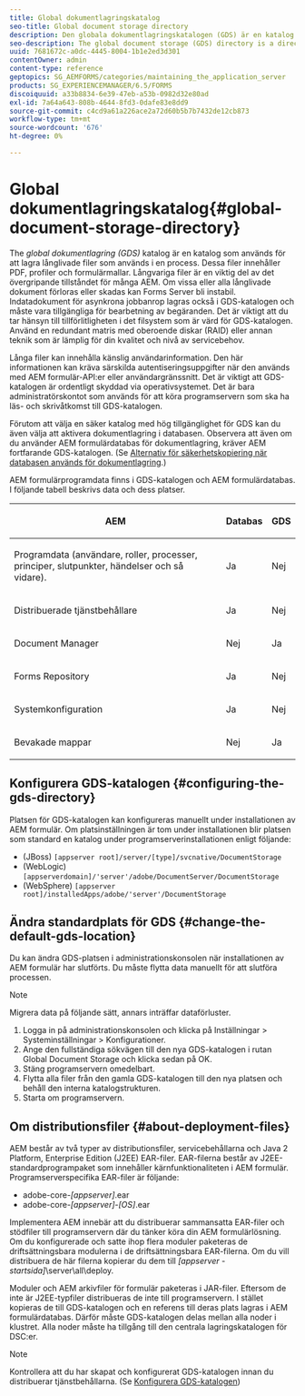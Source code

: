 ```yaml
---
title: Global dokumentlagringskatalog
seo-title: Global document storage directory
description: Den globala dokumentlagringskatalogen (GDS) är en katalog som används för att lagra långlivade filer som används i en process.
seo-description: The global document storage (GDS) directory is a directory used to store long-lived files that are used within a process.
uuid: 7681672c-a0dc-4445-8004-1b1e2ed3d301
contentOwner: admin
content-type: reference
geptopics: SG_AEMFORMS/categories/maintaining_the_application_server
products: SG_EXPERIENCEMANAGER/6.5/FORMS
discoiquuid: a33b8834-6e39-47eb-a53b-0982d32e80ad
exl-id: 7a64a643-808b-4644-8fd3-0dafe83e8dd9
source-git-commit: c4cd9a61a226ace2a72d60b5b7b7432de12cb873
workflow-type: tm+mt
source-wordcount: '676'
ht-degree: 0%

---
```


# Global dokumentlagringskatalog{#global-document-storage-directory}

The *global dokumentlagring (GDS)* katalog är en katalog som används för att lagra långlivade filer som används i en process. Dessa filer innehåller PDF, profiler och formulärmallar. Långvariga filer är en viktig del av det övergripande tillståndet för många AEM. Om vissa eller alla långlivade dokument förloras eller skadas kan Forms Server bli instabil. Indatadokument för asynkrona jobbanrop lagras också i GDS-katalogen och måste vara tillgängliga för bearbetning av begäranden. Det är viktigt att du tar hänsyn till tillförlitligheten i det filsystem som är värd för GDS-katalogen. Använd en redundant matris med oberoende diskar (RAID) eller annan teknik som är lämplig för din kvalitet och nivå av servicebehov.

Långa filer kan innehålla känslig användarinformation. Den här informationen kan kräva särskilda autentiseringsuppgifter när den används med AEM formulär-API:er eller användargränssnitt. Det är viktigt att GDS-katalogen är ordentligt skyddad via operativsystemet. Det är bara administratörskontot som används för att köra programservern som ska ha läs- och skrivåtkomst till GDS-katalogen.

Förutom att välja en säker katalog med hög tillgänglighet för GDS kan du även välja att aktivera dokumentlagring i databasen. Observera att även om du använder AEM formulärdatabas för dokumentlagring, kräver AEM fortfarande GDS-katalogen. (Se [Alternativ för säkerhetskopiering när databasen används för dokumentlagring](/help/forms/using/admin-help/files-back-recover.md#backup-options-when-database-is-used-for-document-storage).)

AEM formulärprogramdata finns i GDS-katalogen och AEM formulärdatabas. I följande tabell beskrivs data och dess platser.

<table>
 <thead>
  <tr>
   <th><p>AEM</p></th>
   <th><p>Databas</p></th>
   <th><p>GDS</p></th>
  </tr>
 </thead>
 <tbody>
  <tr>
   <td><p>Programdata (användare, roller, processer, principer, slutpunkter, händelser och så vidare).</p></td>
   <td><p>Ja</p></td>
   <td><p>Nej</p></td>
  </tr>
  <tr>
   <td><p>Distribuerade tjänstbehållare</p></td>
   <td><p>Ja</p></td>
   <td><p>Nej</p></td>
  </tr>
  <tr>
   <td><p>Document Manager </p></td>
   <td><p>Nej</p></td>
   <td><p>Ja</p></td>
  </tr>
  <tr>
   <td><p>Forms Repository</p></td>
   <td><p>Ja</p></td>
   <td><p>Nej</p></td>
  </tr>
  <tr>
   <td><p>Systemkonfiguration</p></td>
   <td><p>Ja</p></td>
   <td><p>Nej</p></td>
  </tr>
  <tr>
   <td><p>Bevakade mappar</p></td>
   <td><p>Nej</p></td>
   <td><p>Ja</p></td>
  </tr>
 </tbody>
</table>

## Konfigurera GDS-katalogen {#configuring-the-gds-directory}

Platsen för GDS-katalogen kan konfigureras manuellt under installationen av AEM formulär. Om platsinställningen är tom under installationen blir platsen som standard en katalog under programserverinstallationen enligt följande:

* (JBoss) `[appserver root]/server/[type]/svcnative/DocumentStorage`
* (WebLogic) `[appserverdomain]/'server'/adobe/DocumentServer/DocumentStorage`
* (WebSphere) `[appserver root]/installedApps/adobe/'server'/DocumentStorage`

## Ändra standardplats för GDS {#change-the-default-gds-location}

Du kan ändra GDS-platsen i administrationskonsolen när installationen av AEM formulär har slutförts. Du måste flytta data manuellt för att slutföra processen.

>[!NOTE]
>
>Migrera data på följande sätt, annars inträffar dataförluster.

1. Logga in på administrationskonsolen och klicka på Inställningar > Systeminställningar > Konfigurationer.
1. Ange den fullständiga sökvägen till den nya GDS-katalogen i rutan Global Document Storage och klicka sedan på OK.
1. Stäng programservern omedelbart.
1. Flytta alla filer från den gamla GDS-katalogen till den nya platsen och behåll den interna katalogstrukturen.
1. Starta om programservern.

## Om distributionsfiler {#about-deployment-files}

AEM består av två typer av distributionsfiler, servicebehållarna och Java 2 Platform, Enterprise Edition (J2EE) EAR-filer. EAR-filerna består av J2EE-standardprogrampaket som innehåller kärnfunktionaliteten i AEM formulär. Programserverspecifika EAR-filer är följande:

* adobe-core-*[appserver]*.ear
* adobe-core-*[appserver]*-*[OS]*.ear

Implementera AEM innebär att du distribuerar sammansatta EAR-filer och stödfiler till programservern där du tänker köra din AEM formulärlösning. Om du konfigurerade och satte ihop flera moduler paketeras de driftsättningsbara modulerna i de driftsättningsbara EAR-filerna. Om du vill distribuera de här filerna kopierar du dem till *[appserver - startsida]*\server\all\deploy.

Moduler och AEM arkivfiler för formulär paketeras i JAR-filer. Eftersom de inte är J2EE-typfiler distribueras de inte till programservern. I stället kopieras de till GDS-katalogen och en referens till deras plats lagras i AEM formulärdatabas. Därför måste GDS-katalogen delas mellan alla noder i klustret. Alla noder måste ha tillgång till den centrala lagringskatalogen för DSC:er.

>[!NOTE]
>
>Kontrollera att du har skapat och konfigurerat GDS-katalogen innan du distribuerar tjänstbehållarna. (Se [Konfigurera GDS-katalogen](global-document-storage-directory.md#configuring-the-gds-directory))
